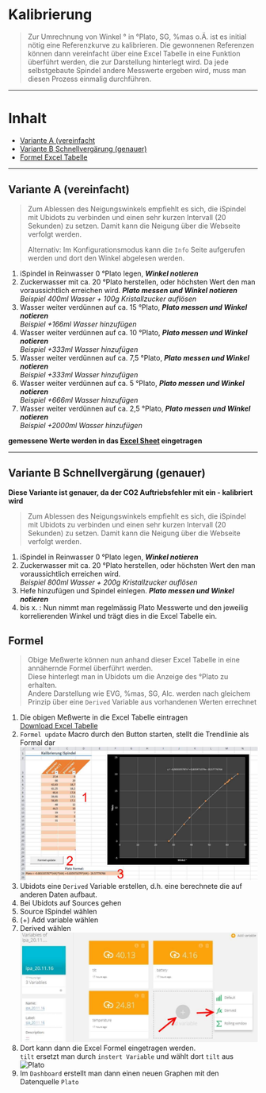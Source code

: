 # Kalibrierung

>Zur Umrechnung von Winkel ° in °Plato, SG, %mas o.Ä. ist es initial nötig eine Referenzkurve zu kalibrieren. Die gewonnenen Referenzen können dann vereinfacht über eine Excel Tabelle in eine Funktion überführt werden, die zur Darstellung hinterlegt wird. Da jede selbstgebaute Spindel andere Messwerte ergeben wird, muss man diesen Prozess einmalig durchführen.

***

# Inhalt

- [Variante A (vereinfacht](#variante-a-(vereinfacht))
- [Variante B Schnellvergärung (genauer)](#variante-b-schnellvergärung-(genauer))
- [Formel Excel Tabelle](#formel)

***

## Variante A (vereinfacht)

> Zum Ablessen des Neigungswinkels empfiehlt es sich, die iSpindel mit Ubidots zu verbinden und einen sehr kurzen Intervall (20 Sekunden) zu setzen. Damit kann die Neigung über die Webseite verfolgt werden.  
>  
>  Alternativ: Im Konfigurationsmodus kann die ```Info``` Seite aufgerufen werden und dort den Winkel abgelesen werden.

1. iSpindel in Reinwasser 0 °Plato legen, ***Winkel notieren***
1. Zuckerwasser mit ca. 20 °Plato herstellen, oder höchsten Wert den man voraussichtlich erreichen wird. ***Plato messen und Winkel notieren***  
*Beispiel 400ml Wasser + 100g Kristallzucker auflösen*
1. Wasser weiter verdünnen auf ca. 15 °Plato, ***Plato messen und Winkel notieren***   
*Beispiel +166ml Wasser hinzufügen*
1. Wasser weiter verdünnen auf ca. 10 °Plato, ***Plato messen und Winkel notieren***   
*Beispiel +333ml Wasser hinzufügen*
1. Wasser weiter verdünnen auf ca. 7,5 °Plato, ***Plato messen und Winkel notieren***   
*Beispiel +333ml Wasser hinzufügen*
1. Wasser weiter verdünnen auf ca. 5 °Plato, ***Plato messen und Winkel notieren***   
*Beispiel +666ml Wasser hinzufügen*
1. Wasser weiter verdünnen auf ca. 2,5 °Plato, ***Plato messen und Winkel notieren***   
*Beispiel +2000ml Wasser hinzufügen*

**gemessene Werte werden in das [Excel Sheet](#formel) eingetragen** 

***

## Variante B Schnellvergärung (genauer)

**Diese Variante ist genauer, da der CO2 Auftriebsfehler mit ein - kalibriert wird**

> Zum Ablessen des Neigungswinkels empfiehlt es sich, die iSpindel mit Ubidots zu verbinden und einen sehr kurzen Intervall (20 Sekunden) zu setzen. Damit kann die Neigung über die Webseite verfolgt werden.  

1. iSpindel in Reinwasser 0 °Plato legen, ***Winkel notieren***
1. Zuckerwasser mit ca. 20 °Plato herstellen, oder höchsten Wert den man voraussichtlich erreichen wird.  
*Beispiel 800ml Wasser + 200g Kristallzucker auflösen*
1. Hefe hinzufügen und Spindel einlegen. ***Plato messen und Winkel notieren*** 
1. bis x. :  Nun nimmt man regelmässig Plato Messwerte und den jeweilig korrelierenden Winkel und trägt dies in die Excel Tabelle ein. 

## Formel

> Obige Meßwerte können nun anhand dieser Excel Tabelle in eine annähernde Formel überführt werden.  
Diese hinterlegt man in Ubidots um die Anzeige des °Plato zu erhalten.  
> Andere Darstellung wie EVG, %mas, SG, Alc. werden nach gleichem Prinzip über eine ```Derived``` Variable aus vorhandenen Werten errechnet

1. Die obigen Meßwerte in die Excel Tabelle eintragen  
  [Download Excel Tabelle](Kalibrierung.xlsm)
1. ```Formel update``` Macro durch den Button starten, stellt die Trendlinie als Formal dar  
![Formel update](Excelcalc.jpg)
1. Ubidots eine ```Derived``` Variable erstellen, d.h. eine berechnete die auf anderen Daten aufbaut.  
1. Bei Ubidots auf Sources gehen
1. Source ISpindel wählen
1. (+) Add variable wählen
1. Derived wählen ![](Ubiderived.jpg)
1. Dort kann dann die Excel Formel eingetragen werden.  
```tilt``` ersetzt man durch ```instert Variable``` und wählt dort ```tilt``` aus 
![Plato](Ubiplato.jpg)
1. Im ```Dashboard``` erstellt man dann einen neuen Graphen mit den Datenquelle ```Plato```
